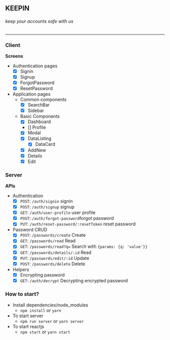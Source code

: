 ## __KEEPIN__
###### keep your accounts safe with us
---

### Client
__Screens__
* Authentication pages
  - [x] Signin
  - [x] Signup
  - [x] ForgotPassword
  - [x] ResetPassword
* Application pages
  * Common components
    - [x] SearchBar
    - [x] Sidebar
  * Basic Components
    - [x] Dashboard
    - [] Profile
    - [x] Modal
    - [x] DataListing
      - [x] DataCard
    - [x] AddNew
    - [x] Details
    - [x] Edit

### Server
__APIs__
* Authentication
  * [x] `POST`: `/auth/signin` signin 
  * [x] `POST`: `/auth/signup` signup
  * [x] `GET`: `/auth/user-profile` user profile
  * [x] `POST`: `/auth/forgot-password`forgot password
  * [x] `PUT`: `/auth/reset-password/:resetToken` reset password
* Password CRUD
  * [x] `POST`: `/passwords/create` Create
  * [x] `GET`: `/passwords/read` Read
  * [x] `GET`: `/passwords/read?q=` Search with `{params: {q: 'value'}}`
  * [x] `GET`: `/passwords/details/:id` Read
  * [x] `PUT`: `/passwords/edit/:id` Update
  * [x] `POST`: `/passwords/delete` Delete
* Helpers
  * [x] Encrypting password 
  * [x] `GET`: `/auth/decrypt` Decrypting encrypted password

### How to start?

- Install dependencies/node_modules
  - `npm install` or `yarn`
- To start server 
  - `npm run server` or `yarn server`
- To start reactjs 
  - `npm start` or `yarn start`